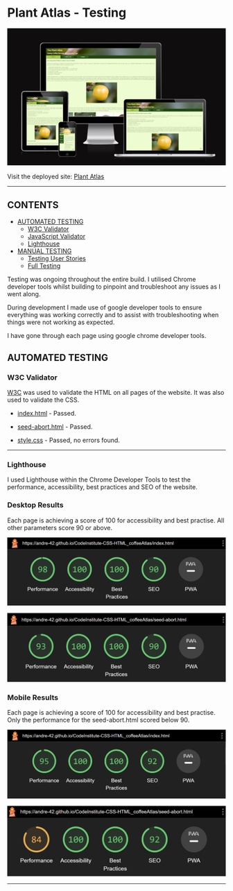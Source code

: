 # Plant Atlas -  Testing

![Am I responsive](documentation/am-i-responsive.png)

Visit the deployed site: [Plant Atlas](https://andre-42.github.io/CodeInstitute-CSS-HTML_coffeeAtlas/)

- - -

## CONTENTS

* [AUTOMATED TESTING](#automated-testing)
  * [W3C Validator](#w3c-validator)
  * [JavaScript Validator](#javascript-validator)
  * [Lighthouse](#lighthouse)
* [MANUAL TESTING](#manual-testing)
  * [Testing User Stories](#testing-user-stories)
  * [Full Testing](#full-testing)

Testing was ongoing throughout the entire build. I utilised Chrome developer tools whilst building to pinpoint and troubleshoot any issues as I went along.

During development I made use of google developer tools to ensure everything was working correctly and to assist with troubleshooting when things were not working as expected.

I have gone through each page using google chrome developer tools.

## AUTOMATED TESTING

### W3C Validator

[W3C](https://validator.w3.org/) was used to validate the HTML on all pages of the website. It was also used to validate the CSS.

* [index.html](documentation/W3C-index-validation.png) - Passed.
* [seed-abort.html](documentation/W3C-seed-abort-validation.png) - Passed.

* [style.css](documentation/css-validator.png) - Passed, no errors found.
- - -

### Lighthouse

I used Lighthouse within the Chrome Developer Tools to test the performance, accessibility, best practices and SEO of the website.

### Desktop Results

Each page is achieving a score of 100 for accessibility and best practise. All other parameters score 90 or above.

![index.html](documentation/accessibility-lighthouse-index-desktop.png)

![seed-abort.html](documentation/accessibility-lighthouse-seed-abort-desktop.png)

### Mobile Results

Each page is achieving a score of 100 for accessibility and best practise. Only the performance for the seed-abort.html scored below 90.

![index.html](documentation/accessibility-lighthouse-index-mobile.png)

![seed-abort.html](documentation/accessibility-lighthouse-seed-abort-mobile.png)

- - -

